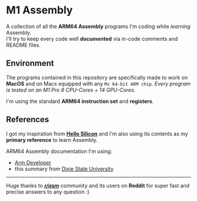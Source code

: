# M1 Assembly
A collection of all the **ARM64 Assembly** programs I'm coding while _learning_ Assembly.  
I'll try to keep every code well **documented** via in-code comments and README files. 

## Environment
The programs contained in this repository are specifically made to work on **MacOS** and on Macs equipped with any ``Mx 64-bit ARM chip``. _Every program is tested on an M1 Pro 8 CPU-Cores + 14 GPU-Cores_.

I'm using the standard **ARM64 instruction set** and **registers**.

## References  
I got my inspiration from <a href='https://github.com/below/HelloSilicon'>**Hello Silicon**</a> and I'm also using its contents as my **primary reference** to learn Assembly.

ARM64 Assembly documentation I'm using:
* <a href='https://developer.arm.com/documentation/'>Arm Developer</a>
* this summary from <a href='https://cit.dixie.edu/cs/2810/arm64-assembly.html'>Dixie State University</a>

  
  
---
Huge thanks to <a href='https://www.reddit.com/r/asm/'>_**r/asm**_</a> community and its users on **Reddit** for super fast and precise answers to any question :)
